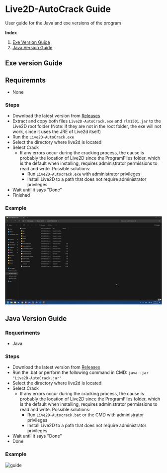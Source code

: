 # Live2D-AutoCrack Guide


User guide for the Java and exe versions of the program

**Index**
1. [Exe Version Guide](#id1)
2. [Java Version Guide](#id2)

<div id='id1' />

## Exe version Guide
## Requiremnts
* None
### Steps
* Download the latest version from [Releases](https://github.com/Mecogumi/Live2D-Crack/releases)
* Extract and copy both files `Live2D-AutoCrack.exe` and `rlm1501.jar` to the Live2D root folder (Note: if they are not in the root folder, the exe will not work, since it uses the JRE of Live2d itself)
* Run the `Live2D-AutoCrack.exe`
* Select the directory where live2d is located
* Select Crack
    * If any errors occur during the cracking process, the cause is probably the location of Live2D since the ProgramFiles folder, which is the default when installing, requires administrator permissions to read and write. Possible solutions:
        * Run `Live2D-Autocrack.exe` with administrator privileges
        * Install Live2D to a path that does not require administrator privileges
* Wait until it says "Done"
* Finished

### Example
![guide](example/guideEXE.gif)


<div id='id2' />

## Java Version Guide
### Requeriments
 * Java

### Steps
 * Download the latest version from [Releases](https://github.com/Mecogumi/Live2D-Crack/releases)
 * Run the .bat or perform the following command in CMD: `java -jar "Live2D-AutoCrack.jar"`
 * Select the directory where live2d is located
 * Select Crack
    * If any errors occur during the cracking process, the cause is probably the location of Live2D since the ProgramFiles folder, which is the default when installing, requires administrator permissions to read and write. Possible solutions:
        * Run `Live2D-Autocrack.bat` or the CMD with administrator privileges
        * Install Live2D to a path that does not require administrator privileges
 * Wait until it says "Done"
 * Done

### Example
![guide](example/guideJAR.gif)

